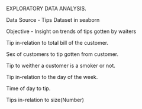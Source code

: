 EXPLORATORY DATA ANALYSIS.

Data Source - Tips Dataset in seaborn

Objective - Insight on trends of tips gotten by waiters 

Tip in-relation to total bill of the customer.   

Sex of customers to tip gotten from customer. 

Tip to weither a customer is a smoker or not. 

Tip in-relation to the day of the week. 

Time of day to tip.

Tips in-relation to size(Number)
